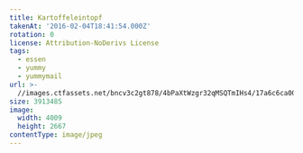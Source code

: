 ```yaml
---
title: Kartoffeleintopf
takenAt: '2016-02-04T18:41:54.000Z'
rotation: 0
license: Attribution-NoDerivs License
tags:
  - essen
  - yummy
  - yummymail
url: >-
  //images.ctfassets.net/bncv3c2gt878/4bPaXtWzgr32qMSQTmIHs4/17a6c6ca00e30c70051a811b907484d5/kartoffeleintopf_24791749896_o
size: 3913485
image:
  width: 4009
  height: 2667
contentType: image/jpeg
---
```



